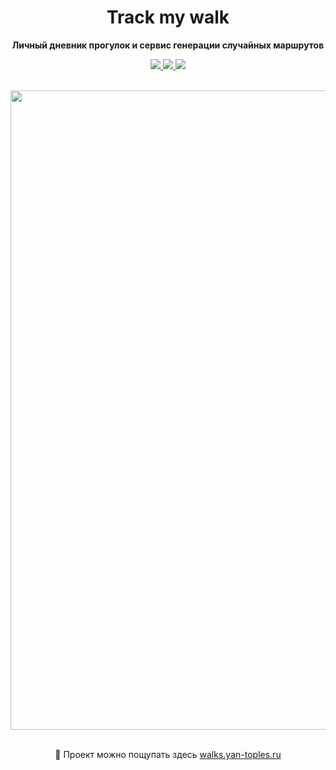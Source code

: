 <div align="center">

<h1><b>Track my walk</b></h1>
<p>
  <b>Личный дневник прогулок и сервис генерации случайных маршрутов</b>
</p>

<p>
  <a href="https://github.com/CSSSensei">
    <img src="https://img.shields.io/badge/made%20by-CSSSensei-388E3C">
  </a>
  <a href="https://walks.yan-toples.ru">
    <img src="https://img.shields.io/badge/🌐_website-9733FF">
  </a>
  <a href="https://walks.yan-toples.ru">
    <img src="https://img.shields.io/badge/version-v1.8.1-4CAF50">
  </a>
</p>

<br>

<img width="1153" height="1023" alt="image" src="https://github.com/user-attachments/assets/434afd31-2322-4bba-a9ff-5320b5c8cbfb" />

<br>
<br>

🔗 Проект можно пощупать здесь [walks.yan-toples.ru](https://walks.yan-toples.ru)

</div>
